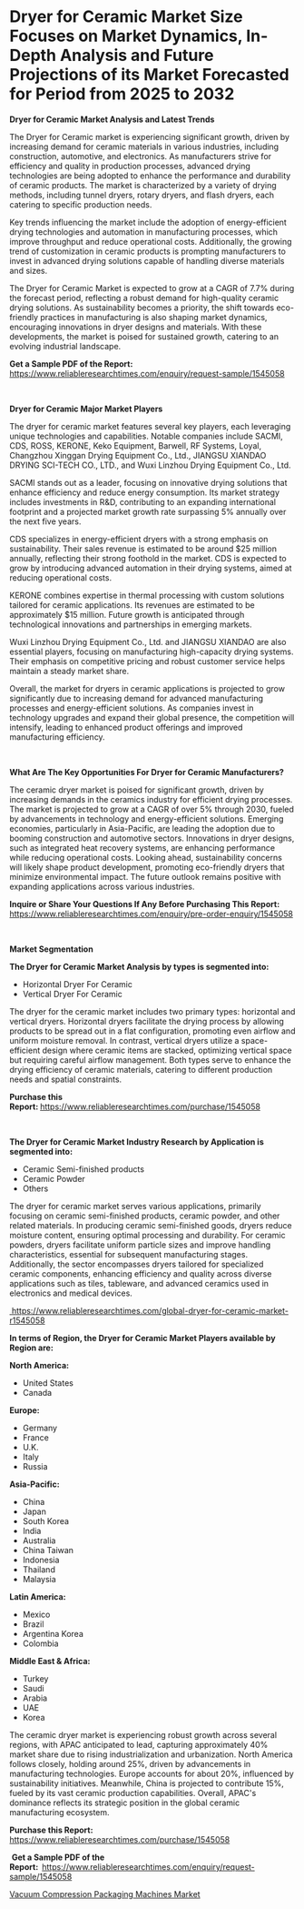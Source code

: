 <p><h1>Dryer for Ceramic Market Size Focuses on Market Dynamics, In-Depth Analysis and Future Projections of its Market Forecasted for Period from 2025 to 2032</h1></p><p><strong>Dryer for Ceramic Market Analysis and Latest Trends</strong></p>
<p><p>The Dryer for Ceramic market is experiencing significant growth, driven by increasing demand for ceramic materials in various industries, including construction, automotive, and electronics. As manufacturers strive for efficiency and quality in production processes, advanced drying technologies are being adopted to enhance the performance and durability of ceramic products. The market is characterized by a variety of drying methods, including tunnel dryers, rotary dryers, and flash dryers, each catering to specific production needs.</p><p>Key trends influencing the market include the adoption of energy-efficient drying technologies and automation in manufacturing processes, which improve throughput and reduce operational costs. Additionally, the growing trend of customization in ceramic products is prompting manufacturers to invest in advanced drying solutions capable of handling diverse materials and sizes.</p><p>The Dryer for Ceramic Market is expected to grow at a CAGR of 7.7% during the forecast period, reflecting a robust demand for high-quality ceramic drying solutions. As sustainability becomes a priority, the shift towards eco-friendly practices in manufacturing is also shaping market dynamics, encouraging innovations in dryer designs and materials. With these developments, the market is poised for sustained growth, catering to an evolving industrial landscape.</p></p>
<p><strong>Get a Sample PDF of the Report:&nbsp;</strong> <a href="https://www.reliableresearchtimes.com/enquiry/request-sample/1545058?utm_campaign=3260&utm_medium=2&utm_source=Github&utm_content=ia&utm_term=11042025&utm_id=dryer-for-ceramic">https://www.reliableresearchtimes.com/enquiry/request-sample/1545058</a></p>
<p>&nbsp;</p>
<p><strong>Dryer for Ceramic Major Market Players</strong></p>
<p><p>The dryer for ceramic market features several key players, each leveraging unique technologies and capabilities. Notable companies include SACMI, CDS, ROSS, KERONE, Keko Equipment, Barwell, RF Systems, Loyal, Changzhou Xinggan Drying Equipment Co., Ltd., JIANGSU XIANDAO DRYING SCI-TECH CO., LTD., and Wuxi Linzhou Drying Equipment Co., Ltd.</p><p>SACMI stands out as a leader, focusing on innovative drying solutions that enhance efficiency and reduce energy consumption. Its market strategy includes investments in R&D, contributing to an expanding international footprint and a projected market growth rate surpassing 5% annually over the next five years.</p><p>CDS specializes in energy-efficient dryers with a strong emphasis on sustainability. Their sales revenue is estimated to be around $25 million annually, reflecting their strong foothold in the market. CDS is expected to grow by introducing advanced automation in their drying systems, aimed at reducing operational costs.</p><p>KERONE combines expertise in thermal processing with custom solutions tailored for ceramic applications. Its revenues are estimated to be approximately $15 million. Future growth is anticipated through technological innovations and partnerships in emerging markets.</p><p>Wuxi Linzhou Drying Equipment Co., Ltd. and JIANGSU XIANDAO are also essential players, focusing on manufacturing high-capacity drying systems. Their emphasis on competitive pricing and robust customer service helps maintain a steady market share.</p><p>Overall, the market for dryers in ceramic applications is projected to grow significantly due to increasing demand for advanced manufacturing processes and energy-efficient solutions. As companies invest in technology upgrades and expand their global presence, the competition will intensify, leading to enhanced product offerings and improved manufacturing efficiency.</p></p>
<p>&nbsp;</p>
<p><strong>What Are The Key Opportunities For Dryer for Ceramic Manufacturers?</strong></p>
<p><p>The ceramic dryer market is poised for significant growth, driven by increasing demands in the ceramics industry for efficient drying processes. The market is projected to grow at a CAGR of over 5% through 2030, fueled by advancements in technology and energy-efficient solutions. Emerging economies, particularly in Asia-Pacific, are leading the adoption due to booming construction and automotive sectors. Innovations in dryer designs, such as integrated heat recovery systems, are enhancing performance while reducing operational costs. Looking ahead, sustainability concerns will likely shape product development, promoting eco-friendly dryers that minimize environmental impact. The future outlook remains positive with expanding applications across various industries.</p></p>
<p><strong>Inquire or Share Your Questions If Any Before Purchasing This Report:</strong> <a href="https://www.reliableresearchtimes.com/enquiry/pre-order-enquiry/1545058?utm_campaign=3260&utm_medium=2&utm_source=Github&utm_content=ia&utm_term=11042025&utm_id=dryer-for-ceramic">https://www.reliableresearchtimes.com/enquiry/pre-order-enquiry/1545058</a></p>
<p>&nbsp;</p>
<p><strong>Market Segmentation</strong></p>
<p><strong>The Dryer for Ceramic Market Analysis by types is segmented into:</strong></p>
<p><ul><li>Horizontal Dryer For Ceramic</li><li>Vertical Dryer For Ceramic</li></ul></p>
<p><p>The dryer for the ceramic market includes two primary types: horizontal and vertical dryers. Horizontal dryers facilitate the drying process by allowing products to be spread out in a flat configuration, promoting even airflow and uniform moisture removal. In contrast, vertical dryers utilize a space-efficient design where ceramic items are stacked, optimizing vertical space but requiring careful airflow management. Both types serve to enhance the drying efficiency of ceramic materials, catering to different production needs and spatial constraints.</p></p>
<p><strong>Purchase this Report:&nbsp;</strong><a href="https://www.reliableresearchtimes.com/purchase/1545058?utm_campaign=3260&utm_medium=2&utm_source=Github&utm_content=ia&utm_term=11042025&utm_id=dryer-for-ceramic">https://www.reliableresearchtimes.com/purchase/1545058</a></p>
<p>&nbsp;</p>
<p><strong>The Dryer for Ceramic Market Industry Research by Application is segmented into:</strong></p>
<p><ul><li>Ceramic Semi-finished products</li><li>Ceramic Powder</li><li>Others</li></ul></p>
<p><p>The dryer for ceramic market serves various applications, primarily focusing on ceramic semi-finished products, ceramic powder, and other related materials. In producing ceramic semi-finished goods, dryers reduce moisture content, ensuring optimal processing and durability. For ceramic powders, dryers facilitate uniform particle sizes and improve handling characteristics, essential for subsequent manufacturing stages. Additionally, the sector encompasses dryers tailored for specialized ceramic components, enhancing efficiency and quality across diverse applications such as tiles, tableware, and advanced ceramics used in electronics and medical devices.</p></p>
<p><a href="https://www.reliableresearchtimes.com/global-dryer-for-ceramic-market-r1545058?utm_campaign=3260&utm_medium=2&utm_source=Github&utm_content=ia&utm_term=11042025&utm_id=dryer-for-ceramic">&nbsp;https://www.reliableresearchtimes.com/global-dryer-for-ceramic-market-r1545058</a></p>
<p><strong>In terms of Region, the Dryer for Ceramic Market Players available by Region are:</strong></p>
<p>
    <p> <strong> North America: </strong>
        <ul>
            <li>United States</li>
            <li>Canada</li>
        </ul>
        </p> 
    <p> <strong> Europe: </strong>
        <ul>
            <li>Germany</li>
            <li>France</li>
            <li>U.K.</li>
            <li>Italy</li>
            <li>Russia</li>
        </ul>
        </p> 
    <p> <strong> Asia-Pacific: </strong>
        <ul>
            <li>China</li>
            <li>Japan</li>
            <li>South Korea</li>
            <li>India</li>
            <li>Australia</li>
            <li>China Taiwan</li>
            <li>Indonesia</li>
            <li>Thailand</li>
            <li>Malaysia</li>
        </ul>
        </p> 
    <p> <strong> Latin America: </strong>
        <ul>
            <li>Mexico</li>
            <li>Brazil</li>
            <li>Argentina Korea</li>
            <li>Colombia</li>
        </ul>
        </p> 
    <p> <strong> Middle East & Africa: </strong>
        <ul>
            <li>Turkey</li>
            <li>Saudi</li>
            <li>Arabia</li>
            <li>UAE</li>
            <li>Korea</li>
        </ul>
    </p>
    </p>
<p><p>The ceramic dryer market is experiencing robust growth across several regions, with APAC anticipated to lead, capturing approximately 40% market share due to rising industrialization and urbanization. North America follows closely, holding around 25%, driven by advancements in manufacturing technologies. Europe accounts for about 20%, influenced by sustainability initiatives. Meanwhile, China is projected to contribute 15%, fueled by its vast ceramic production capabilities. Overall, APAC's dominance reflects its strategic position in the global ceramic manufacturing ecosystem.</p></p>
<p><strong>Purchase this Report: </strong><a href="https://www.reliableresearchtimes.com/purchase/1545058?utm_campaign=3260&utm_medium=2&utm_source=Github&utm_content=ia&utm_term=11042025&utm_id=dryer-for-ceramic">https://www.reliableresearchtimes.com/purchase/1545058</a></p>
<p>&nbsp;<strong>Get a Sample PDF of the Report:&nbsp;&nbsp;</strong><a href="https://www.reliableresearchtimes.com/enquiry/request-sample/1545058?utm_campaign=3260&utm_medium=2&utm_source=Github&utm_content=ia&utm_term=11042025&utm_id=dryer-for-ceramic">https://www.reliableresearchtimes.com/enquiry/request-sample/1545058</a></p>
<p><strong></strong></p>
<p><p><a href="https://github.com/suleimannichelle7/Market-Research-Report-List-1/blob/main/vacuum-compression-packaging-machines-market.md?utm_campaign=3260&utm_medium=2&utm_source=Github&utm_content=ia&utm_term=11042025&utm_id=dryer-for-ceramic">Vacuum Compression Packaging Machines Market</a></p></p>